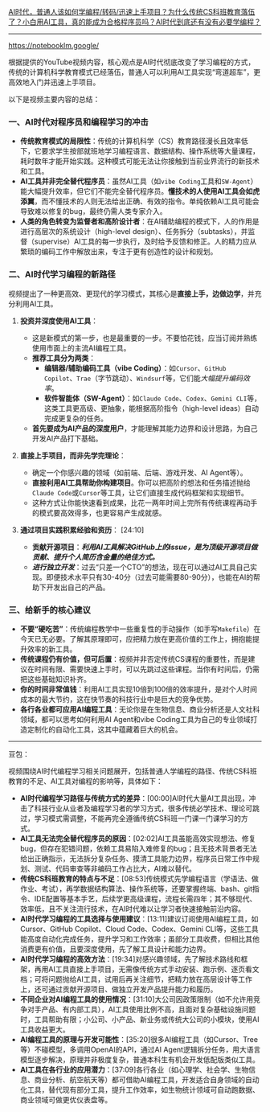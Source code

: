 

[AI时代，普通人该如何学编程/转码/迅速上手项目？为什么传统CS科班教育落伍了？小白用AI工具，真的能成为合格程序员吗？AI时代到底还有没有必要学编程？](https://youtu.be/j0tArdV9xec?si=TDd-M9crsZKjT0SR)

---

https://notebooklm.google/

根据提供的YouTube视频内容，核心观点是AI时代彻底改变了学习编程的方式，传统的计算机科学教育模式已经落伍，普通人可以利用AI工具实现“弯道超车”，更高效地入门并迅速上手项目。

以下是视频主要内容的总结：

### 一、AI时代对程序员和编程学习的冲击

- **传统教育模式的局限性**：传统的计算机科学（CS）教育路径漫长且效率低下，它要求学生按部就班地学习编程语言、数据结构、操作系统等大量课程，耗时数年才能开始实践。这种模式可能无法让你接触到当前业界流行的新技术和工具。
- **AI工具并非完全替代程序员**：虽然AI工具（如`vibe Coding`工具和`SW-Agent`）能大幅提升效率，但它们不能完全替代程序员。**懂技术的人使用AI工具会如虎添翼**，而不懂技术的人则无法给出正确、有效的指令。单纯依赖AI工具可能会导致难以修复的bug，最终仍需人类专家介入。
- **人类的角色转变为监督者和高阶设计者**：在AI辅助编程的模式下，人的作用是进行高层次的系统设计（high-level design）、任务拆分（subtasks），并监督（supervise）AI工具的每一步执行，及时给予反馈和修正。人的精力应从繁琐的编码工作中解放出来，专注于更有创造性的设计和规划。

### 二、AI时代学习编程的新路径

视频提出了一种更高效、更现代的学习模式，其核心是**直接上手，边做边学**，并充分利用AI工具。

1. **投资并深度使用AI工具**：
    
    - 这是新模式的第一步，也是最重要的一步。不要怕花钱，应当订阅并熟练使用市面上的主流AI编程工具。
    - **推荐工具分为两类**：
        - **编辑器/辅助编码工具（vibe Coding）**：如`Cursor`、`GitHub Copilot`、`Trae`（字节跳动）、`Windsurf`等，它们能*大幅提升编码效率*。
        - **软件智能体（SW-Agent）**：如`Claude Code`、`Codex`、`Gemini CLI`等，这类工具更高级、更抽象，能根据高阶指令（high-level ideas）自动完成更复杂的任务。
    - **首先要成为AI产品的深度用户**，才能理解其能力边界和设计思路，为自己开发AI产品打下基础。
2. **直接上手项目，而非先学完理论**：
    
    - 确定一个你感兴趣的领域（如前端、后端、游戏开发、AI Agent等）。
    - **直接利用AI工具帮助你构建项目**。你可以把高阶的想法和任务描述抛给`Claude Code`或`Cursor`等工具，让它们直接生成代码框架和实现细节。
    - 这种方式让你能快速看到成果，比花一两年时间上完所有传统课程再动手的模式要高效得多，也更容易产生成就感。
3. **通过项目实践积累经验和资历**：
    [24:10]
    - **贡献开源项目**：***利用AI工具解决GitHub上的issue，是为顶级开源项目做贡献、提升个人简历含金量的绝佳方式。***
    - ***进行独立开发***：过去“只差一个CTO”的想法，现在可以通过AI工具自己实现。即便技术水平只有30-40分（过去可能需要80-90分），也能在AI的帮助下开发出自己的产品。

### 三、给新手的核心建议

- **不要“硬吃苦”**：传统编程教学中一些重复性的手动操作（如手写`Makefile`）在今天已无必要。了解其原理即可，应把精力放在更高价值的工作上，拥抱能提升效率的新工具。
- **传统课程仍有价值，但可后置**：视频并非否定传统CS课程的重要性，而是建议在时间有限、需要快速上手时，可以先跳过这些课程。当你有时间后，仍需把这些基础知识补齐。
- **你的时间非常值钱**：利用AI工具实现10倍到100倍的效率提升，是对个人时间成本的最大节约，这在快节奏的科技行业中是巨大的竞争优势。
- **各行各业都可应用AI编程工具**：无论你是在生物信息、商业分析还是人文社科领域，都可以思考如何利用AI Agent和vibe Coding工具为自己的专业领域打造定制化的自动化工具，这其中蕴藏着巨大的机会。

---
豆包：

视频围绕AI时代编程学习相关问题展开，包括普通人学编程的路径、传统CS科班教育的不足、AI工具对编程的影响等，具体如下：
- **AI时代编程学习路径与传统方式的差异**：[00:00]AI时代大量AI工具出现，冲击了科技行业从业者及编程学习者的学习方式，很多传统必学技术、理论可跳过，学习模式需调整，不能再完全遵循传统CS科班一门课一门课学习的方式。
- **AI工具无法完全替代程序员的原因**：[02:02]AI工具虽能高效实现想法、修复bug，但存在犯错问题，依赖工具易陷入难修复的bug；且无技术背景者无法给出正确指示，无法拆分复杂任务、摸清工具能力边界，程序员日常工作中规划、测试、代码审查等非编码工作占比大，AI难以替代。
- **传统CS科班教育的特点与不足**：[08:53]传统模式先学编程语言（学语法、做作业、考试），再学数据结构算法、操作系统等，还要掌握终端、bash、git指令、IDE配置等基本手艺，后续学更高级课程，流程长需四年；其不够现代、效率低，且不关注流行技术，在AI时代难以让学习者快速接触前沿内容。
- **AI时代学习编程的工具选择与使用建议**：[13:11]建议订阅使用AI编程工具，如Cursor、GitHub Copilot、Cloud Code、Codex、Gemini CLI等，这些工具能高度自动化完成任务，提升学习和工作效率；虽部分工具收费，但相比其他消费更有价值，且要深度使用，先了解工具设计和能力边界。
- **AI时代学习编程的高效方法**：[19:34]对感兴趣领域，先了解技术路线和框架，再用AI工具直接上手项目，无需像传统方式手动安装、跑示例、逐页看文档；可将问题抛给AI工具，试用后再关注细节，把精力放在高层设计等工作上，还可通过贡献开源项目、做独立开发产品提升能力和履历。
- **不同企业对AI编程工具的使用情况**：[31:10]大公司因政策限制（如不允许用竞争对手产品、有内部工具），AI工具使用比例不高，且面对复杂基础设施问题时，工具帮助有限；小公司、小产品、新业务或传统大公司的小模块，使用AI工具收益更大。
- **AI编程工具的原理与开发可能性**：[35:20]很多AI编程工具（如Cursor、Tree等）不碰模型，多调用OpenAI的API，通过AI Agent逻辑拆分任务，用大语言模型逐步解决，原理并非极度复杂，普通本科生有机会开发低配版类似工具。
- **AI工具在各行业的应用潜力**：[37:09]各行各业（如心理学、社会学、生物信息、商业分析、航空航天等）都可借助AI编程工具，开发适合自身领域的自动化工具，替代现有部分工具，提升工作效率，如生物统计领域可自动跑数据、商业领域可做更优仪表盘等。